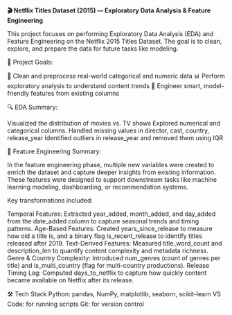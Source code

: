 **🎬 Netflix Titles Dataset (2015) — Exploratory Data Analysis & Feature Engineering**


This project focuses on performing  Exploratory Data Analysis (EDA) and  Feature Engineering on the Netflix 2015 Titles Dataset. 
The goal is to clean, explore, and prepare the data for future tasks like modeling.

📌 Project Goals:

🧼 Clean and preprocess real-world categorical and numeric data
📊 Perform exploratory analysis to understand content trends
🧠 Engineer smart, model-friendly features from existing columns

🔍 EDA Summary:

Visualized the distribution of movies vs. TV shows
Explored numerical and categorical columns.
Handled missing values in director, cast, country, release_year
Identified outliers in release_year and removed them using IQR

🧠 Feature Engineering Summary:

In the feature engineering phase, multiple new variables were created to enrich the dataset and capture deeper insights from existing information. 
These features were designed to support downstream tasks like machine learning modeling, dashboarding, or recommendation systems.

Key transformations included:

Temporal Features: Extracted year_added, month_added, and day_added from the date_added column to capture seasonal trends and timing patterns.
Age-Based Features: Created years_since_release to measure how old a title is, and a binary flag is_recent_release to identify titles released after 2019.
Text-Derived Features: Measured title_word_count and description_len to quantify content complexity and metadata richness.
Genre & Country Complexity: Introduced num_genres (count of genres per title) and is_multi_country (flag for multi-country productions).
Release Timing Lag: Computed days_to_netflix to capture how quickly content became available on Netflix after its release.

🛠️ Tech Stack
Python: pandas, NumPy, matplotlib, seaborn, scikit-learn
VS Code: for running scripts
Git: for version control



